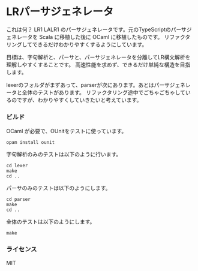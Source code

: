 # LRパーサジェネレータ

これは何？
LR1 LALR1 のパーサジェネレータです。元のTypeScriptのパーサジェネレータを Scala に移植した後に OCaml に移植したものです。
リファクタリングしてできるだけわかりやすくするようにしています。

目標は、字句解析と、パーサと、パーサジェネレータを分離してLR構文解析を理解しやすくすることです。
高速性能を求めず、できるだけ単純な構造を目指します。

lexerのフォルダがまずあって、parserが次にあります。あとはパーサジェネレータと全体のテストがあります。
リファクタリング途中でごちゃごちゃしているのですが、わかりやすくしていきたいと考えています。

### ビルド

OCaml が必要で、OUnitをテストに使っています。

```
opam install ounit
```

字句解析のみのテストは以下のように行います。

```
cd lexer
make
cd ..
```

パーサのみのテストは以下のようにします。

```
cd parser
make
cd ..
```

全体のテストは以下のようにします。

```
make
```

### ライセンス

MIT
